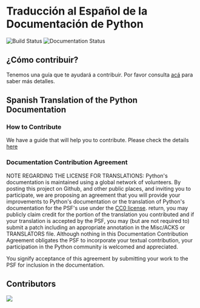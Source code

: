 # Traducción al Español de la Documentación de Python
![Build Status](https://github.com/python/python-docs-es/actions/workflows/main.yml/badge.svg?branch=3.12 "Build Status")
![Documentation Status](https://readthedocs.org/projects/python-docs-es/badge/?version=3.12 "Documentation Status")
## ¿Cómo contribuir?

Tenemos una guía que te ayudará a contribuir. Por favor
consulta [acá](https://python-docs-es.readthedocs.io/page/CONTRIBUTING.html)
para saber más detalles.


## Spanish Translation of the Python Documentation

### How to Contribute

We have a guide that will help you to contribute. Please check the details
[here](https://python-docs-es.readthedocs.io/page/CONTRIBUTING.html)


### Documentation Contribution Agreement

NOTE REGARDING THE LICENSE FOR TRANSLATIONS: Python's documentation is
maintained using a global network of volunteers. By posting this project on
Github, and other public places, and inviting you to participate, we are
proposing an agreement that you will provide your improvements to Python's
documentation or the translation of Python's documentation for the PSF's use
under the [CC0
license](https://creativecommons.org/publicdomain/zero/1.0/legalcode).  return,
you may publicly claim credit for the portion of the translation you
contributed and if your translation is accepted by the PSF, you may (but are
not required to) submit a patch including an appropriate annotation in the
Misc/ACKS or TRANSLATORS file. Although nothing in this Documentation
Contribution Agreement obligates the PSF to incorporate your textual
contribution, your participation in the Python community is welcomed and
appreciated.

You signify acceptance of this agreement by submitting your work to
the PSF for inclusion in the documentation.

## Contributors

<a href="https://github.com/python/python-docs-es/graphs/contributors">
  <img src="https://contrib.rocks/image?repo=python/python-docs-es" />
</a>
